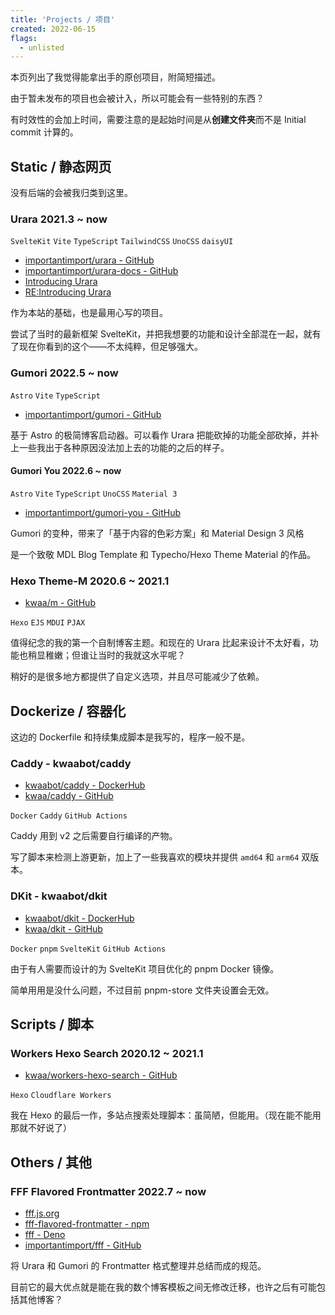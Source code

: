 ```yaml
---
title: 'Projects / 项目'
created: 2022-06-15
flags:
  - unlisted
---
```


本页列出了我觉得能拿出手的原创项目，附简短描述。

由于暂未发布的项目也会被计入，所以可能会有一些特别的东西？

有时效性的会加上时间，需要注意的是起始时间是从**创建文件夹**而不是 Initial commit 计算的。

## Static / 静态网页

没有后端的会被我归类到这里。

### Urara 2021.3 ~ now

`SvelteKit` `Vite` `TypeScript` `TailwindCSS` `UnoCSS` `daisyUI`

- [importantimport/urara - GitHub](https://github.com/importantimport/urara)
- [importantimport/urara-docs - GitHub](https://github.com/importantimport/urara-docs)
- [Introducing Urara](/intro-urara)
- [RE:Introducing Urara](/intro-urara/re)

作为本站的基础，也是最用心写的项目。

尝试了当时的最新框架 SvelteKit，并把我想要的功能和设计全部混在一起，就有了现在你看到的这个——不太纯粹，但足够强大。

### Gumori 2022.5 ~ now

`Astro` `Vite` `TypeScript`

- [importantimport/gumori - GitHub](https://github.com/importantimport/gumori)

基于 Astro 的极简博客启动器。可以看作 Urara 把能砍掉的功能全部砍掉，并补上一些我出于各种原因没法加上去的功能的之后的样子。

#### Gumori You 2022.6 ~ now

`Astro` `Vite` `TypeScript` `UnoCSS` `Material 3`

- [importantimport/gumori-you - GitHub](https://github.com/importantimport/gumori-you)

Gumori 的变种，带来了「基于内容的色彩方案」和 Material Design 3 风格

是一个致敬 MDL Blog Template 和 Typecho/Hexo Theme Material 的作品。

### Hexo Theme-M 2020.6 ~ 2021.1

- [kwaa/m - GitHub](https://github.com/kwaa/m)

`Hexo` `EJS` `MDUI` `PJAX`

值得纪念的我的第一个自制博客主题。和现在的 Urara 比起来设计不太好看，功能也稍显稚嫩；但谁让当时的我就这水平呢？

稍好的是很多地方都提供了自定义选项，并且尽可能减少了依赖。

<!-- ## Dynamic / 动态网页

有后端的会被我归类到这里。

### Mokou

`Elixir` `Phoenix` `Prometheus` `Node Explorer`

基于 Elixir / Phoenix / LiveView 的服务器探针，客户端直接复用了 node_explorer。

由于 prometheus 格式太过阴间而进展缓慢

## Library / 库

### M3UI

已死，由 Gumori You 继承遗产

### Shiraha

Coming s∞n... -->

## Dockerize / 容器化

这边的 Dockerfile 和持续集成脚本是我写的，程序一般不是。

### Caddy - kwaabot/caddy

- [kwaabot/caddy - DockerHub](https://hub.docker.com/r/kwaabot/caddy)
- [kwaa/caddy - GitHub](https://github.com/kwaa/caddy)

`Docker` `Caddy` `GitHub Actions`

Caddy 用到 v2 之后需要自行编译的产物。

写了脚本来检测上游更新，加上了一些我喜欢的模块并提供 `amd64` 和 `arm64` 双版本。

### DKit - kwaabot/dkit

- [kwaabot/dkit - DockerHub](https://hub.docker.com/r/kwaabot/dkit)
- [kwaa/dkit - GitHub](https://github.com/kwaa/dkit)

`Docker` `pnpm` `SvelteKit` `GitHub Actions`

由于有人需要而设计的为 SvelteKit 项目优化的 pnpm Docker 镜像。

简单用用是没什么问题，不过目前 pnpm-store 文件夹设置会无效。

## Scripts / 脚本

### Workers Hexo Search 2020.12 ~ 2021.1

- [kwaa/workers-hexo-search - GitHub](https://github.com/kwaa/workers-hexo-search)

`Hexo` `Cloudflare Workers`

我在 Hexo 的最后一作，多站点搜索处理脚本：虽简陋，但能用。（现在能不能用那就不好说了）

## Others / 其他

### FFF Flavored Frontmatter 2022.7 ~ now

- [fff.js.org](https://fff.js.org)
- [fff-flavored-frontmatter - npm](https://www.npmjs.com/package/fff-flavored-frontmatter)
- [fff - Deno](https://deno.land/x/fff)
- [importantimport/fff - GitHub](https://github.com/importantimport/fff)

将 Urara 和 Gumori 的 Frontmatter 格式整理并总结而成的规范。

目前它的最大优点就是能在我的数个博客模板之间无修改迁移，也许之后有可能包括其他博客？
